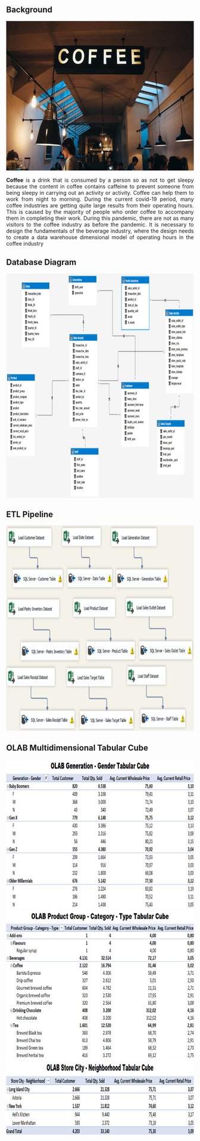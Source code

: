 ## Background
<img src="https://github.com/Bayunova28/CoffeeShop_DWH_Analytics/blob/main/background.jpg" height="400" width="1000">  
<p align="justify"><b>Coffee</b> is a drink that is consumed by a person so as not to get sleepy because the content in coffee contains caffeine to prevent someone from being 
sleepy in carrying out an activity or activity. Coffee can help them to work from night to morning. During the current covid-19 period, many coffee industries are getting
quite large results from their operating hours. This is caused by the majority of people who order coffee to accompany them in completing their work. During this pandemic,
there are not as many visitors to the coffee industry as before the pandemic. It is necessary to design the fundamentals of the beverage industry, where the design needs 
to create a data warehouse dimensional model of operating hours in the coffee industry</p> 

## Database Diagram
<img src="https://github.com/Bayunova28/CoffeeShop_DWH_Analytics/blob/main/CoffeeShop-ERD-Diagram.png" height="600" width="1000">  

## ETL Pipeline
<img src="https://github.com/Bayunova28/CoffeeShop_DWH_Analytics/blob/main/CoffeeShop-ETL-Pipeline/CoffeeShop-Pipeline.png" height="550" width="1000"> 

## OLAB Multidimensional Tabular Cube
<img src="https://github.com/Bayunova28/CoffeeShop_DWH_Analytics/blob/main/OLAB-Generation-Gender-Tabular-Cube.png" height="400" width="1000"> 
<img src="https://github.com/Bayunova28/CoffeeShop_DWH_Analytics/blob/main/OLAB-Product-Category-Type-Tabular-Cube.png" height="400" width="1000"> 
<img src="https://github.com/Bayunova28/CoffeeShop_DWH_Analytics/blob/main/OLAB-Store-Neighborhood-Tabular-Cube.png" height="200" width="1000"> 
